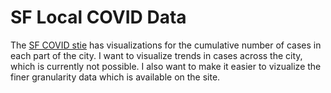 # SF Local COVID Data

The [SF COVID stie](https://data.sfgov.org/stories/s/adm5-wq8i/) has visualizations for the cumulative number
of cases in each part of the city. I want to visualize trends in cases across the city, which is currently not
possible. I also want to make it easier to vizualize the finer granularity data which is available on the site.

